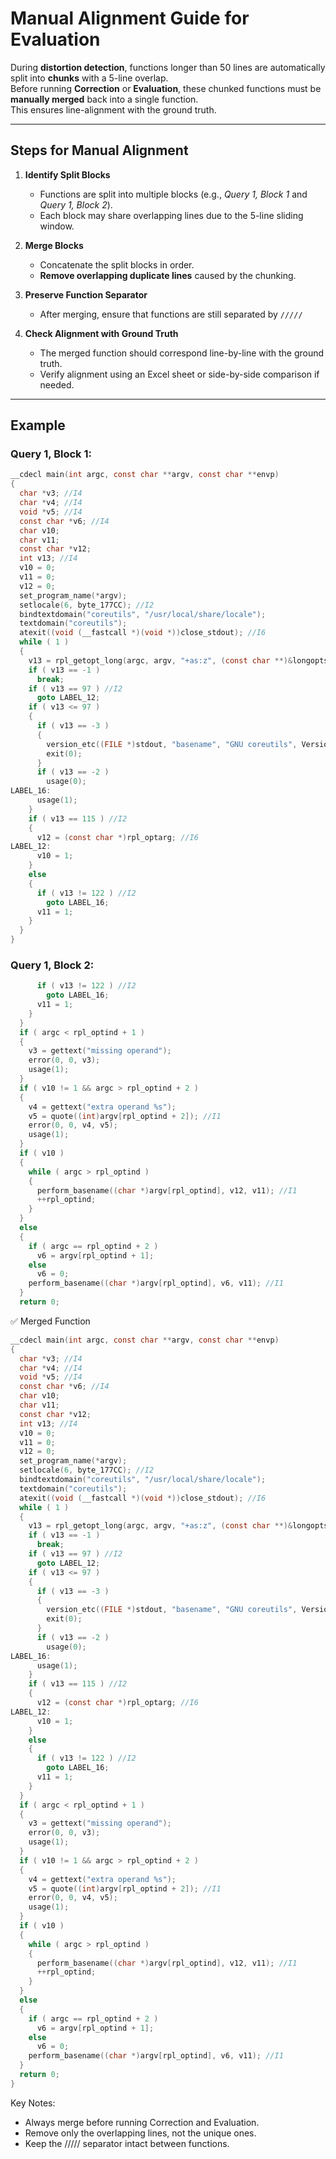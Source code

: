 # Manual Alignment Guide for Evaluation

During **distortion detection**, functions longer than 50 lines are automatically split into **chunks** with a 5-line overlap.  
Before running **Correction** or **Evaluation**, these chunked functions must be **manually merged** back into a single function.  
This ensures line-alignment with the ground truth.

---

## Steps for Manual Alignment

1. **Identify Split Blocks**
   - Functions are split into multiple blocks (e.g., *Query 1, Block 1* and *Query 1, Block 2*).
   - Each block may share overlapping lines due to the 5-line sliding window.

2. **Merge Blocks**
   - Concatenate the split blocks in order.
   - **Remove overlapping duplicate lines** caused by the chunking.

3. **Preserve Function Separator**
   - After merging, ensure that functions are still separated by   `/////`

4. **Check Alignment with Ground Truth**
   - The merged function should correspond line-by-line with the ground truth.
   - Verify alignment using an Excel sheet or side-by-side comparison if needed.

---

## Example

### Query 1, Block 1:
```c
__cdecl main(int argc, const char **argv, const char **envp)
{
  char *v3; //I4
  char *v4; //I4
  void *v5; //I4
  const char *v6; //I4
  char v10;
  char v11;
  const char *v12;
  int v13; //I4
  v10 = 0;
  v11 = 0;
  v12 = 0;
  set_program_name(*argv);
  setlocale(6, byte_177CC); //I2
  bindtextdomain("coreutils", "/usr/local/share/locale");
  textdomain("coreutils");
  atexit((void (__fastcall *)(void *))close_stdout); //I6
  while ( 1 )
  {
    v13 = rpl_getopt_long(argc, argv, "+as:z", (const char **)&longopts, 0); //I6
    if ( v13 == -1 )
      break;
    if ( v13 == 97 ) //I2
      goto LABEL_12;
    if ( v13 <= 97 )
    {
      if ( v13 == -3 )
      {
        version_etc((FILE *)stdout, "basename", "GNU coreutils", Version, "David MacKenzie", 0); //I6
        exit(0);
      }
      if ( v13 == -2 )
        usage(0);
LABEL_16:
      usage(1);
    }
    if ( v13 == 115 ) //I2
    {
      v12 = (const char *)rpl_optarg; //I6
LABEL_12:
      v10 = 1;
    }
    else
    {
      if ( v13 != 122 ) //I2
        goto LABEL_16;
      v11 = 1;
    }
  }
}
```
### Query 1, Block 2:
```c
      if ( v13 != 122 ) //I2
        goto LABEL_16;
      v11 = 1;
    }
  }
  if ( argc < rpl_optind + 1 )
  {
    v3 = gettext("missing operand");
    error(0, 0, v3);
    usage(1);
  }
  if ( v10 != 1 && argc > rpl_optind + 2 )
  {
    v4 = gettext("extra operand %s");
    v5 = quote((int)argv[rpl_optind + 2]); //I1
    error(0, 0, v4, v5);
    usage(1);
  }
  if ( v10 )
  {
    while ( argc > rpl_optind )
    {
      perform_basename((char *)argv[rpl_optind], v12, v11); //I1
      ++rpl_optind;
    }
  }
  else
  {
    if ( argc == rpl_optind + 2 )
      v6 = argv[rpl_optind + 1];
    else
      v6 = 0;
    perform_basename((char *)argv[rpl_optind], v6, v11); //I1
  }
  return 0;
```
✅ Merged Function
```c
__cdecl main(int argc, const char **argv, const char **envp)
{
  char *v3; //I4
  char *v4; //I4
  void *v5; //I4
  const char *v6; //I4
  char v10;
  char v11;
  const char *v12;
  int v13; //I4
  v10 = 0;
  v11 = 0;
  v12 = 0;
  set_program_name(*argv);
  setlocale(6, byte_177CC); //I2
  bindtextdomain("coreutils", "/usr/local/share/locale");
  textdomain("coreutils");
  atexit((void (__fastcall *)(void *))close_stdout); //I6
  while ( 1 )
  {
    v13 = rpl_getopt_long(argc, argv, "+as:z", (const char **)&longopts, 0); //I6
    if ( v13 == -1 )
      break;
    if ( v13 == 97 ) //I2
      goto LABEL_12;
    if ( v13 <= 97 )
    {
      if ( v13 == -3 )
      {
        version_etc((FILE *)stdout, "basename", "GNU coreutils", Version, "David MacKenzie", 0); //I6
        exit(0);
      }
      if ( v13 == -2 )
        usage(0);
LABEL_16:
      usage(1);
    }
    if ( v13 == 115 ) //I2
    {
      v12 = (const char *)rpl_optarg; //I6
LABEL_12:
      v10 = 1;
    }
    else
    {
      if ( v13 != 122 ) //I2
        goto LABEL_16;
      v11 = 1;
    }
  }
  if ( argc < rpl_optind + 1 )
  {
    v3 = gettext("missing operand");
    error(0, 0, v3);
    usage(1);
  }
  if ( v10 != 1 && argc > rpl_optind + 2 )
  {
    v4 = gettext("extra operand %s");
    v5 = quote((int)argv[rpl_optind + 2]); //I1
    error(0, 0, v4, v5);
    usage(1);
  }
  if ( v10 )
  {
    while ( argc > rpl_optind )
    {
      perform_basename((char *)argv[rpl_optind], v12, v11); //I1
      ++rpl_optind;
    }
  }
  else
  {
    if ( argc == rpl_optind + 2 )
      v6 = argv[rpl_optind + 1];
    else
      v6 = 0;
    perform_basename((char *)argv[rpl_optind], v6, v11); //I1
  }
  return 0;
}
```
Key Notes:

- Always merge before running Correction and Evaluation.
- Remove only the overlapping lines, not the unique ones.
- Keep the ///// separator intact between functions.
